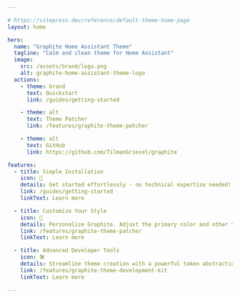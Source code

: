 ```yaml
---

# https://vitepress.dev/reference/default-theme-home-page
layout: home

hero:
  name: "Graphite Home Assistant Theme"
  tagline: "Calm and clean theme for Home Assistant"
  image:
    src: /assets/brand/logo.png
    alt: graphite-home-assistant-theme-logo
  actions:
    - theme: brand
      text: Quickstart
      link: /guides/getting-started

    - theme: alt
      text: Theme Patcher
      link: /features/graphite-theme-patcher

    - theme: alt
      text: GitHub
      link: https://github.com/TilmanGriesel/graphite

features:
  - title: Simple Installation
    icon: 🚀
    details: Get started effortlessly - no technical expertise needed! Perfect for users of all skill levels.
    link: /guides/getting-started
    linkText: Learn more

  - title: Customize Your Style
    icon: 🎨
    details: Personalize Graphite. Adjust the primary color and other theme elements using the Graphite Theme Patcher - no forking required.
    link: /features/graphite-theme-patcher
    linkText: Learn more

  - title: Advanced Developer Tools
    icon: 🛠️
    details: Streamline theme creation with a powerful token abstraction and tools designed to keep variants consistent and updates simple.
    link: /features/graphite-theme-development-kit
    linkText: Learn more

---
```

